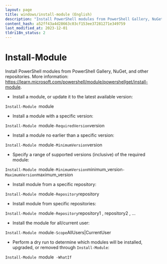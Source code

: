 ```yaml
---
layout: page
title: windows/install-module (English)
description: "Install PowerShell modules from PowerShell Gallery, NuGet, and other repositories."
content_hash: a52ff43a4d28663c03cf153ee37281271e349759
last_modified_at: 2023-12-01
tldri18n_status: 2
---
```

# Install-Module

Install PowerShell modules from PowerShell Gallery, NuGet, and other repositories.
More information: <https://learn.microsoft.com/powershell/module/powershellget/install-module>.

- Install a module, or update it to the latest available version:

`Install-Module `<span class="tldr-var badge badge-pill bg-dark-lm bg-white-dm text-white-lm text-dark-dm font-weight-bold">module</span>

- Install a module with a specific version:

`Install-Module `<span class="tldr-var badge badge-pill bg-dark-lm bg-white-dm text-white-lm text-dark-dm font-weight-bold">module</span>` -RequiredVersion `<span class="tldr-var badge badge-pill bg-dark-lm bg-white-dm text-white-lm text-dark-dm font-weight-bold">version</span>

- Install a module no earlier than a specific version:

`Install-Module `<span class="tldr-var badge badge-pill bg-dark-lm bg-white-dm text-white-lm text-dark-dm font-weight-bold">module</span>` -MinimumVersion `<span class="tldr-var badge badge-pill bg-dark-lm bg-white-dm text-white-lm text-dark-dm font-weight-bold">version</span>

- Specify a range of supported versions (inclusive) of the required module:

`Install-Module `<span class="tldr-var badge badge-pill bg-dark-lm bg-white-dm text-white-lm text-dark-dm font-weight-bold">module</span>` -MinimumVersion `<span class="tldr-var badge badge-pill bg-dark-lm bg-white-dm text-white-lm text-dark-dm font-weight-bold">minimum_version</span>` -MaximumVersion `<span class="tldr-var badge badge-pill bg-dark-lm bg-white-dm text-white-lm text-dark-dm font-weight-bold">maximum_version</span>

- Install module from a specific repository:

`Install-Module `<span class="tldr-var badge badge-pill bg-dark-lm bg-white-dm text-white-lm text-dark-dm font-weight-bold">module</span>` -Repository `<span class="tldr-var badge badge-pill bg-dark-lm bg-white-dm text-white-lm text-dark-dm font-weight-bold">repository</span>

- Install module from specific repositories:

`Install-Module `<span class="tldr-var badge badge-pill bg-dark-lm bg-white-dm text-white-lm text-dark-dm font-weight-bold">module</span>` -Repository `<span class="tldr-var badge badge-pill bg-dark-lm bg-white-dm text-white-lm text-dark-dm font-weight-bold">repository1 , repository2 , ...</span>

- Install the module for all/current user:

`Install-Module `<span class="tldr-var badge badge-pill bg-dark-lm bg-white-dm text-white-lm text-dark-dm font-weight-bold">module</span>` -Scope `<span class="tldr-var badge badge-pill bg-dark-lm bg-white-dm text-white-lm text-dark-dm font-weight-bold">AllUsers|CurrentUser</span>

- Perform a dry run to determine which modules will be installed, upgraded, or removed through `Install-Module`:

`Install-Module `<span class="tldr-var badge badge-pill bg-dark-lm bg-white-dm text-white-lm text-dark-dm font-weight-bold">module</span>` -WhatIf`
